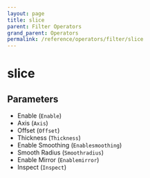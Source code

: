 ```yaml
---
layout: page
title: slice
parent: Filter Operators
grand_parent: Operators
permalink: /reference/operators/filter/slice
---
```


# slice

## Parameters

* Enable (`Enable`)
* Axis (`Axis`)
* Offset (`Offset`)
* Thickness (`Thickness`)
* Enable Smoothing (`Enablesmoothing`)
* Smooth Radius (`Smoothradius`)
* Enable Mirror (`Enablemirror`)
* Inspect (`Inspect`)
